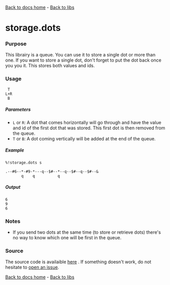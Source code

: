 [Back to docs home](../../index.md) - [Back to libs](index.md#data-structures)
# storage.dots

### Purpose
This librairy is a queue. You can use it to store a single dot or more than one. If you want to store a single dot, don't forget to put the dot back once you you it. This stores both values and ids.

### Usage
    
     T
    L+R
     B

##### Parameters
- `L` or `R`: A dot that comes horizontally will go through and have the value and id of the first dot that was stored. This first dot is then removed from the queue.
- `T` or `B`: A dot coming vertically will be added at the end of the queue.

##### Example

    %!storage.dots s

    .--#6--*-#9-*---q--$#--*--q--$#--q--$#--&
           q    q          q

##### Output

    6
    9
    6

### Notes
- If you send two dots at the same time (to store or retrieve dots) there's no way to know which one will be first in the queue.

### Source 
The source code is availaible [here](https://github.com/ddorn/asciidots/blob/master/libs/storage.dots)
. If something doesn't work, do not hesitate to [open an issue](https://github.com/ddorn/asciidots/issues/new?title=Bug%20in%20storage%20librairy:%20).


[Back to docs home](../../index.md) - [Back to libs](index.md#data-structures)
